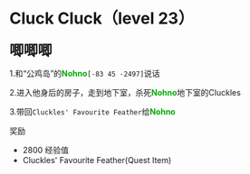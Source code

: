 # Cluck Cluck（level 23）
<span style="font-size: 25px;">**唧唧唧**</span>

1.和“公鸡岛”的<font color=00AA00>**Nohno**</font>`[-83 45 -2497]`说话

2.进入他身后的房子，走到地下室，杀死<font color=00AA00>**Nohno**</font>地下室的Cluckles

3.带回`Cluckles' Favourite Feather`给<font color=00AA00>**Nohno**</font>

奖励

+ 2800 经验值 
+ Cluckles' Favourite Feather(Quest Item)
